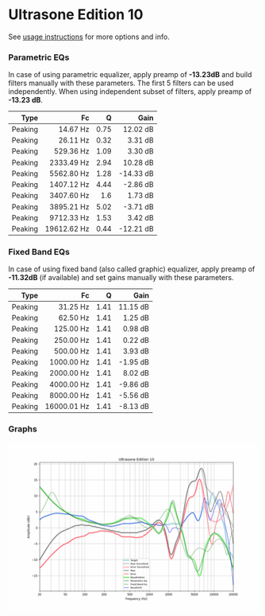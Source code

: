 # Ultrasone Edition 10
See [usage instructions](https://github.com/jaakkopasanen/AutoEq#usage) for more options and info.

### Parametric EQs
In case of using parametric equalizer, apply preamp of **-13.23dB** and build filters manually
with these parameters. The first 5 filters can be used independently.
When using independent subset of filters, apply preamp of **-13.23 dB**.

| Type    | Fc          |    Q | Gain      |
|--------:|------------:|-----:|----------:|
| Peaking | 14.67 Hz    | 0.75 | 12.02 dB  |
| Peaking | 26.11 Hz    | 0.32 | 3.31 dB   |
| Peaking | 529.36 Hz   | 1.09 | 3.30 dB   |
| Peaking | 2333.49 Hz  | 2.94 | 10.28 dB  |
| Peaking | 5562.80 Hz  | 1.28 | -14.33 dB |
| Peaking | 1407.12 Hz  | 4.44 | -2.86 dB  |
| Peaking | 3407.60 Hz  | 1.6  | 1.73 dB   |
| Peaking | 3895.21 Hz  | 5.02 | -3.71 dB  |
| Peaking | 9712.33 Hz  | 1.53 | 3.42 dB   |
| Peaking | 19612.62 Hz | 0.44 | -12.21 dB |

### Fixed Band EQs
In case of using fixed band (also called graphic) equalizer, apply preamp of **-11.32dB**
(if available) and set gains manually with these parameters.

| Type    | Fc          |    Q | Gain     |
|--------:|------------:|-----:|---------:|
| Peaking | 31.25 Hz    | 1.41 | 11.15 dB |
| Peaking | 62.50 Hz    | 1.41 | 1.25 dB  |
| Peaking | 125.00 Hz   | 1.41 | 0.98 dB  |
| Peaking | 250.00 Hz   | 1.41 | 0.22 dB  |
| Peaking | 500.00 Hz   | 1.41 | 3.93 dB  |
| Peaking | 1000.00 Hz  | 1.41 | -1.95 dB |
| Peaking | 2000.00 Hz  | 1.41 | 8.02 dB  |
| Peaking | 4000.00 Hz  | 1.41 | -9.86 dB |
| Peaking | 8000.00 Hz  | 1.41 | -5.56 dB |
| Peaking | 16000.01 Hz | 1.41 | -8.13 dB |

### Graphs
![](./Ultrasone%20Edition%2010.png)